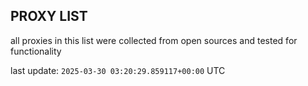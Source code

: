 ## PROXY LIST

all proxies in this list were collected from open sources and tested for functionality

last update: `2025-03-30 03:20:29.859117+00:00` UTC